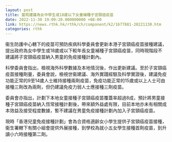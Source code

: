 ```yaml
---
layout: post
title: 當局建議為女中學生或18歲以下女童補種子宮頸癌疫苗
date: 2022-11-30 19:09:28.000000000 +08:00
link: https://news.rthk.hk/rthk/ch/component/k2/1677881-20221130.htm
categories: rthk
---
```


衞生防護中心轄下的疫苗可預防疾病科學委員會更新本港子宮頸癌疫苗接種建議，提出政府為女中學生或18歲或以下較年長女童補種子宮頸癌疫苗，同時現階段不建議將子宮頸癌疫苗納入男童的免疫接種計劃內。

科學委員會指出，檢視海外科學數據及本地情況後，作出更新建議。至於子宮頸癌疫苗接種劑量，委員會說，檢視世衞建議、海外實踐經驗及科學實證後，建議免疫功能正常的9至14歲人士維持接種兩劑疫苗，免疫功能正常的15歲或以上人士可由接種三劑改為兩劑，但仍建議免疫力弱人士應接種三劑疫苗。

委員會亦指出，計劃下本地女童接種子宮頸癌疫苗覆蓋率超過8成，預計將男童接種子宮頸癌疫苗納入恆常接種計劃後，帶來額外益處有限，目前本地亦未有相關成本效益及接受程度數據，暫不建議在男童免疫接種計劃內加入子宮頸癌疫苗。

現時「香港兒童免疫接種計劃」會為合資格適齡女小學生提供子宮頸癌疫苗接種，衞生署轄下有關小組會提供外展接種，到學校為就小五女學生接種首劑疫苗，到升讀小六時接種第二劑。

